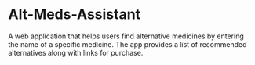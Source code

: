 # Alt-Meds-Assistant
A web application that helps users find alternative medicines by entering the name of a specific medicine. The app provides a list of recommended alternatives along with links for purchase.
